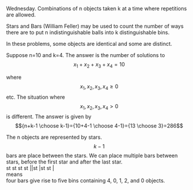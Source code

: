 ---
---

Wednesday. Combinations of n objects taken k at a time where repetitions are allowed.

Stars and Bars (William Feller) may be used to count the number of ways there are to put n indistinguishable balls into k distinguishable bins.

In these problems, some objects are identical and some are distinct.

Suppose n=10 and k=4. The answer is the number of solutions to $$x_{1}+x_{2}+x_{3}+x_{4}=10$$

where$$x_{1},x_{2},x_{3},x_{4}\geq0$$etc. The situation where$$x_{1},x_{2},x_{3},x_{4}>0$$is different. The answer is given by$${n+k-1 \choose k-1}={10+4-1 \choose 4-1}={13 \choose 3}=286$$

The n objects are represented by stars.$$k-1$$bars are place between the stars. We can place multiple bars between stars, before the first star and after the last star.  
st st st st ||st |st st |  
means  
four bars give rise to five bins containing 4, 0, 1, 2, and 0 objects.

